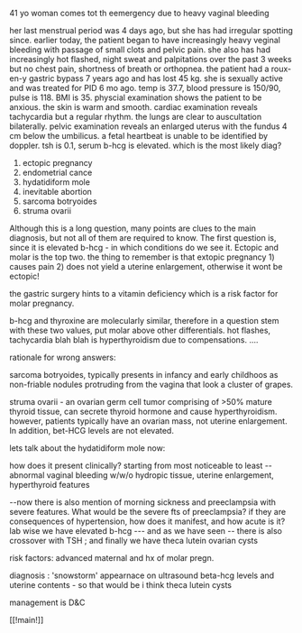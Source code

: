 41 yo woman comes tot th eemergency due to heavy vaginal bleeding 

her last menstrual period was 4 days ago, but she has had irregular spotting since. earlier today, the patient began to have increasingly heavy veginal bleeding with passage of small clots and pelvic pain. she also has had increasingly hot flashed, night sweat and palpitations over the past 3 weeks but no chest pain, shortness of breath or orthopnea. the patient had a roux-en-y gastric bypass 7 years ago and has lost 45 kg. she is sexually active and was treated for PID 6 mo ago. temp is 37.7, blood pressure is 150/90, pulse is 118. BMI is 35. physcial examination shows the patient to be anxious. the skin is warm and smooth. cardiac examination reveals tachycardia but a regular rhythm. the lungs are clear to auscultation bilaterally. pelvic examination reveals an enlarged uterus with the fundus 4 cm below the umbilicus. a fetal heartbeat is unable to be identified by doppler. tsh is 0.1, serum b-hcg is elevated. which is the most likely diag? 

1. ectopic pregnancy 
2. endometrial cance 
3. hydatidiform mole 
4. inevitable abortion 
5. sarcoma botryoides 
6. struma ovarii 

Although this is a long question, many points are clues to the main diagnosis, but not all of them are required to know. The first question is, since it is elevated b-hcg - in which conditions do we see it. Ectopic and molar is the top two. the thing to remember is that extopic pregnancy 1) causes pain 2) does not yield a uterine enlargement, otherwise it wont be ectopic! 

the gastric surgery hints to a vitamin deficiency which is a risk factor for molar pregnancy. 

b-hcg and thyroxine are molecularly similar, therefore in a question stem with these two values, put molar above other differentials. hot flashes, tachycardia blah blah is hyperthyroidism due to compensations. .... 

rationale for wrong answers: 

sarcoma botryoides, typically presents in infancy and early childhoos as non-friable nodules protruding from the vagina that look a cluster of grapes. 

struma ovarii - an ovarian germ cell tumor comprising of >50% mature thyroid tissue, can secrete thyroid hormone and cause hyperthyroidism. however, patients typically have an ovarian mass, not uterine enlargement. In addition, bet-HCG levels are not elevated. 

lets talk about the hydatidiform mole now: 

how does it present clinically? starting from most noticeable to least -- abnormal vaginal bleeding w/w/o hydropic tissue, uterine enlargement, hyperthyroid features 

--now there is also mention of morning sickness and preeclampsia with severe features. What would be the severe fts of preeclampsia? if they are consequences of hypertension, how does it manifest, and how acute is it? lab wise we have elevated b-hcg --- and as we have seen -- there is also crossover with TSH ; and finally we have theca lutein ovarian cysts 

risk factors: advanced maternal and hx of molar pregn. 

diagnosis : 'snowstorm' appearnace on ultrasound 
beta-hcg levels and uterine contents - so that would be i think theca lutein cysts 

management is D&C 

[[!main!]]

